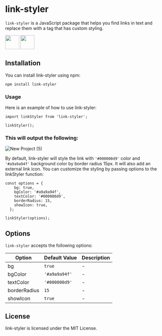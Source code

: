 # link-styler

`link-styler` is a JavaScript package that helps you find links in text and replace them with a tag that has custom styling.

<a href="https://www.npmjs.com/package/link-styler"><img src="https://user-images.githubusercontent.com/11958698/222946410-f8c933d9-fff7-4c0f-9ca7-d60bc02a5f6e.png"  width="45" ></a> <a href="https://github.com/sheikhoo/link-styler"><img src="https://user-images.githubusercontent.com/11958698/222958629-a9503238-bb8e-4a45-820c-e0e696c5b4de.png"  width="45" ></a>

## Installation

You can install link-styler using npm:

```
npm install link-styler
```

### Usage

Here is an example of how to use link-styler:

```
import linkStyler from 'link-styler';

linkStyler();
```

### This will output the following:

![New Project (5)](https://user-images.githubusercontent.com/11958698/222882482-1e9d0546-7484-4543-8db1-2eaf02a46cf5.png)

By default, link-styler will style the link with `'#000000d9'` color and `'#a9a9a94f'` background color by border radius 15px. It will also add an external link icon. You can customize the styling by passing options to the linkStyler function:

```
const options = {
    bg: true,
    bgColor: '#a9a9a94f',
    textColor: '#000000d9',
    borderRadius: 15,
    showIcon: true,
  };

linkStyler(options);
```

## Options

`link-styler` accepts the following options:

| Option       | Default Value | Description |
| ------------ | ------------- | ----------- |
| bg           | `true`        | -           |
| bgColor      | `'#a9a9a94f'` | -           |
| textColor    | `'#000000d9'` | -           |
| borderRadius | `15`          | -           |
| showIcon     | `true`        | -           |

## License

link-styler is licensed under the MIT License.
